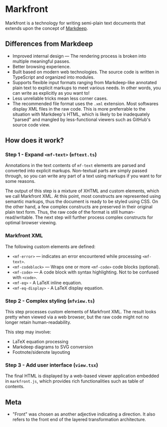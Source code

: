 # Markfront

Markfront is a technology for writing semi-plain text documents that extends upon the concept of [Markdeep](http://casual-effects.com/markdeep/).

## Differences from Markdeep

- Improved internal design — The rendering process is broken into multiple meaningful passes.
- Better browsing experience.
- Built based on modern web technologies. The source code is written in TypeScript and organized into modules.
- Supports flexible input formats ranging from Markdeep-like annotated plain text to explicit markups to meet various needs. In other words, you can write as explicitly as you want to!
- Less unreliable tricks mean less corner cases.
- The recommended file format uses the `.xml` extension. Most softwares display XML files in the raw code. This is more preferrable to the situation with Markdeep's HTML, which is likely to be inadequately "parsed" and mangled by less-functional viewers such as GitHub's source code view.

## How does it work?

### Step 1 - Expand `<mf-text>` (`mftext.ts`)

Annotations in the text contents of `mf-text` elements are parsed and converted into explicit markups. Non-textual parts are simply passed through, so you can write any part of a text using markups if you want to for some reasons.

The output of this step is a mixture of XHTML and custom elements, which we call Markfront XML. At this point, most constructs are represented using semantic markups, thus the document is ready to be styled using CSS. On the other hand, a few complex constructs are preserved in their original plain text form. Thus, the raw code of the format is still human-read/writable. The next step will further process complex constructs for optimal browser viewing.

### Markfront XML

The following custom elements are defined:

- `<mf-error>` — indicates an error encountered while processing `<mf-text>`.
- `<mf-codeblock>` — Wraps one or more `<mf-code>` code blocks (optional).
- `<mf-code>` — A code block with syntax highlighting. Not to be confused with `<code>`.
- `<mf-eq>` - A LaTeX inline equation.
- `<mf-eq-display>` - A LaTeX display equation.

### Step 2 - Complex styling (`mfview.ts`)

This step processes custom elements of Markfront XML. The result looks pretty when viewed via a web browser, but the raw code might not no longer retain human-readability.

This step may involve:

- LaTeX equation processing
- Markdeep diagrams to SVG conversion
- Footnote/sidenote layouting

### Step 3 - Add user interface (`view.tsx`)

The final HTML is displayed by a web-based viewer application embedded in `markfront.js`, which provides rich functionalities such as table of contents.

## Meta

- "Front" was chosen as another adjective indicating a direction. It also refers to the front end of the layered transformation architecture.
